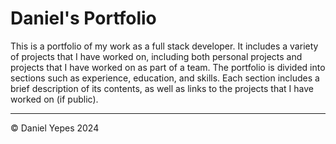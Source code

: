 # Daniel's Portfolio
This is a portfolio of my work as a full stack developer. It includes a variety of projects that I have worked on, including both personal projects and projects that I have worked on as part of a team. The portfolio is divided into sections such as experience, education, and skills. Each section includes a brief description of its contents, as well as links to the projects that I have worked on (if public).

<hr />
© Daniel Yepes 2024